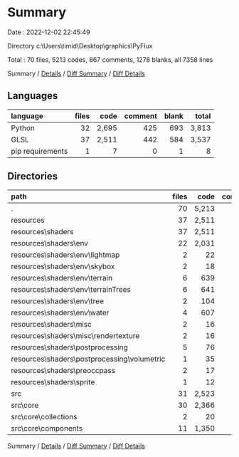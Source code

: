 # Summary

Date : 2022-12-02 22:45:49

Directory c:\\Users\\timid\\Desktop\\graphics\\PyFlux

Total : 70 files,  5213 codes, 867 comments, 1278 blanks, all 7358 lines

Summary / [Details](details.md) / [Diff Summary](diff.md) / [Diff Details](diff-details.md)

## Languages
| language | files | code | comment | blank | total |
| :--- | ---: | ---: | ---: | ---: | ---: |
| Python | 32 | 2,695 | 425 | 693 | 3,813 |
| GLSL | 37 | 2,511 | 442 | 584 | 3,537 |
| pip requirements | 1 | 7 | 0 | 1 | 8 |

## Directories
| path | files | code | comment | blank | total |
| :--- | ---: | ---: | ---: | ---: | ---: |
| . | 70 | 5,213 | 867 | 1,278 | 7,358 |
| resources | 37 | 2,511 | 442 | 584 | 3,537 |
| resources\\shaders | 37 | 2,511 | 442 | 584 | 3,537 |
| resources\\shaders\\env | 22 | 2,031 | 357 | 453 | 2,841 |
| resources\\shaders\\env\\lightmap | 2 | 22 | 3 | 5 | 30 |
| resources\\shaders\\env\\skybox | 2 | 18 | 0 | 5 | 23 |
| resources\\shaders\\env\\terrain | 6 | 639 | 114 | 150 | 903 |
| resources\\shaders\\env\\terrainTrees | 6 | 641 | 115 | 140 | 896 |
| resources\\shaders\\env\\tree | 2 | 104 | 12 | 26 | 142 |
| resources\\shaders\\env\\water | 4 | 607 | 113 | 127 | 847 |
| resources\\shaders\\misc | 2 | 16 | 1 | 5 | 22 |
| resources\\shaders\\misc\\rendertexture | 2 | 16 | 1 | 5 | 22 |
| resources\\shaders\\postprocessing | 5 | 76 | 12 | 25 | 113 |
| resources\\shaders\\postprocessing\\volumetric | 1 | 35 | 12 | 10 | 57 |
| resources\\shaders\\preoccpass | 2 | 17 | 0 | 4 | 21 |
| resources\\shaders\\sprite | 1 | 12 | 0 | 2 | 14 |
| src | 31 | 2,523 | 331 | 616 | 3,470 |
| src\\core | 30 | 2,366 | 261 | 557 | 3,184 |
| src\\core\\collections | 2 | 20 | 0 | 6 | 26 |
| src\\core\\components | 11 | 1,350 | 122 | 344 | 1,816 |

Summary / [Details](details.md) / [Diff Summary](diff.md) / [Diff Details](diff-details.md)
